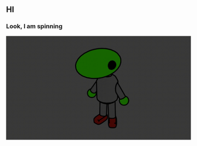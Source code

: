 ## HI
### Look, I am spinning
![profile](https://github.com/ARteam1980/ARteam1980/blob/a56908b97e2f18adbaab28e35e7b35212b8f72a9/profile.gif)
